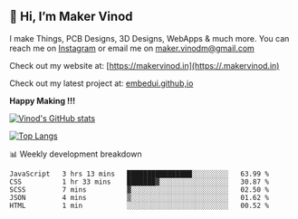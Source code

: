 ## 👋 Hi, I’m Maker Vinod
I make Things, PCB Designs, 3D Designs, WebApps & much more.
You can reach me on [Instagram](instagram.com/maker.vinod) or email me on maker.vinodm@gmail.com

Check out my website at: [https://makervinod.in](https://.makervinod.in)

Check out my latest project at: [embedui.github,io](https://embedui.github.io)


**Happy Making !!!**

[![Vinod's GitHub stats](https://github-readme-stats.vercel.app/api?username=makervinod)](https://github.com/makervinod/github-readme-stats)

[![Top Langs](https://github-readme-stats.vercel.app/api/top-langs/?username=makervinod)](https://github.com/makervinod/github-readme-stats)

📊 Weekly development breakdown
<!--START_SECTION:waka-->
```text
JavaScript   3 hrs 13 mins   ████████████████░░░░░░░░░   63.99 % 
CSS          1 hr 33 mins    ███████▓░░░░░░░░░░░░░░░░░   30.87 % 
SCSS         7 mins          ▓░░░░░░░░░░░░░░░░░░░░░░░░   02.50 % 
JSON         4 mins          ▒░░░░░░░░░░░░░░░░░░░░░░░░   01.62 % 
HTML         1 min           ░░░░░░░░░░░░░░░░░░░░░░░░░   00.52 % 
```
<!--END_SECTION:waka-->



<!-- [![Vinod's wakatime stats](https://github-readme-stats.vercel.app/api/wakatime?username=makervinod)](https://github.com/makervinod/github-readme-stats) -->


<!---
makervinod/makervinod is a ✨ special ✨ repository because its `README.md` (this file) appears on your GitHub profile.
You can click the Preview link to take a look at your changes.
--->
